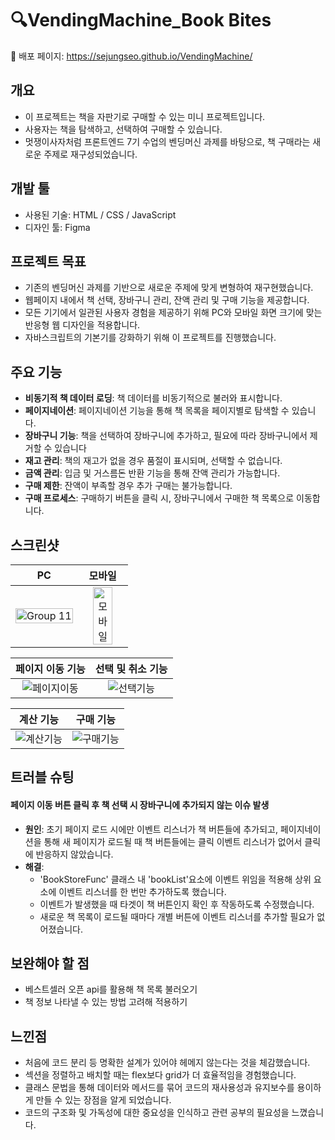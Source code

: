 # 🔍VendingMachine_Book Bites

📖 배포 페이지: https://sejungseo.github.io/VendingMachine/

## 개요
- 이 프로젝트는 책을 자판기로 구매할 수 있는 미니 프로젝트입니다.
- 사용자는 책을 탐색하고, 선택하여 구매할 수 있습니다.
- 멋쟁이사자처럼 프론트엔드 7기 수업의 벤딩머신 과제를 바탕으로, 책 구매라는 새로운 주제로 재구성되었습니다.

## 개발 툴
- 사용된 기술: HTML / CSS / JavaScript
- 디자인 툴: Figma

## 프로젝트 목표
- 기존의 벤딩머신 과제를 기반으로 새로운 주제에 맞게 변형하여 재구현했습니다.
- 웹페이지 내에서 책 선택, 장바구니 관리, 잔액 관리 및 구매 기능을 제공합니다.
- 모든 기기에서 일관된 사용자 경험을 제공하기 위해 PC와 모바일 화면 크기에 맞는 반응형 웹 디자인을 적용합니다.
- 자바스크립트의 기본기를 강화하기 위해 이 프로젝트를 진행했습니다.

## 주요 기능
- **비동기적 책 데이터 로딩**: 책 데이터를 비동기적으로 불러와 표시합니다.
- **페이지네이션**: 페이지네이션 기능을 통해 책 목록을 페이지별로 탐색할 수 있습니다.
- **장바구니 기능**: 책을 선택하여 장바구니에 추가하고, 필요에 따라 장바구니에서 제거할 수 있습니다
- **재고 관리**: 책의 재고가 없을 경우 품절이 표시되며, 선택할 수 없습니다.
- **금액 관리**: 입금 및 거스름돈 반환 기능을 통해 잔액 관리가 가능합니다.
- **구매 제한**: 잔액이 부족할 경우 추가 구매는 불가능합니다.
- **구매 프로세스**: 구매하기 버튼을 클릭 시, 장바구니에서 구매한 책 목록으로 이동합니다.

## 스크린샷
|PC|모바일|
|:---:|:---:|
|<img width="100%" alt="Group 11" src="https://github.com/sejungseo/VendingMachine/assets/125885922/a8a95aa9-cd34-42af-b014-f7febce76866">|<img width="70%" alt="모바일" src="https://github.com/sejungseo/VendingMachine/assets/125885922/c24ea738-5233-452f-a347-c57f7465629d">|


|페이지 이동 기능|선택 및 취소 기능|
|:---:|:---:|
| ![페이지이동](https://github.com/sejungseo/VendingMachine/assets/125885922/be79b9d3-5b39-4cba-a08b-bfe43b6f4df8)|![선택기능](https://github.com/sejungseo/VendingMachine/assets/125885922/64cbf61b-ffb2-43cf-a78c-797e6d37bb27)|

|계산 기능|구매 기능|
|:---:|:---:|
|![계산기능](https://github.com/sejungseo/VendingMachine/assets/125885922/82a0ad9f-8b83-4941-b5af-e77eea3f1b97)|![구매기능](https://github.com/sejungseo/VendingMachine/assets/125885922/077ac14f-4321-45e6-b0a4-ee1fd51ef485)|

## 트러블 슈팅
#### 페이지 이동 버튼 클릭 후 책 선택 시 장바구니에 추가되지 않는 이슈 발생
- **원인**: 초기 페이지 로드 시에만 이벤트 리스너가 책 버튼들에 추가되고, 페이지네이션을 통해 새 페이지가 로드될 때 책 버튼들에는 클릭 이벤트 리스너가 없어서 클릭에 반응하지 않았습니다. 
- **해결**:
  - 'BookStoreFunc' 클래스 내 'bookList'요소에 이벤트 위임을 적용해 상위 요소에 이벤트 리스너를 한 번만 추가하도록 했습니다.
  - 이벤트가 발생했을 때 타겟이 책 버튼인지 확인 후 작동하도록 수정했습니다.
  - 새로운 책 목록이 로드될 때마다 개별 버튼에 이벤트 리스너를 추가할 필요가 없어졌습니다.

## 보완해야 할 점
- 베스트셀러 오픈 api를 활용해 책 목록 불러오기
- 책 정보 나타낼 수 있는 방법 고려해 적용하기

## 느낀점
- 처음에 코드 분리 등 명확한 설계가 있어야 헤메지 않는다는 것을 체감했습니다.
- 섹션을 정렬하고 배치할 때는 flex보다 grid가 더 효율적임을 경험했습니다.
- 클래스 문법을 통해 데이터와 메서드를 묶어 코드의 재사용성과 유지보수를 용이하게 만들 수 있는 장점을 알게 되었습니다.
- 코드의 구조화 및 가독성에 대한 중요성을 인식하고 관련 공부의 필요성을 느꼈습니다.
